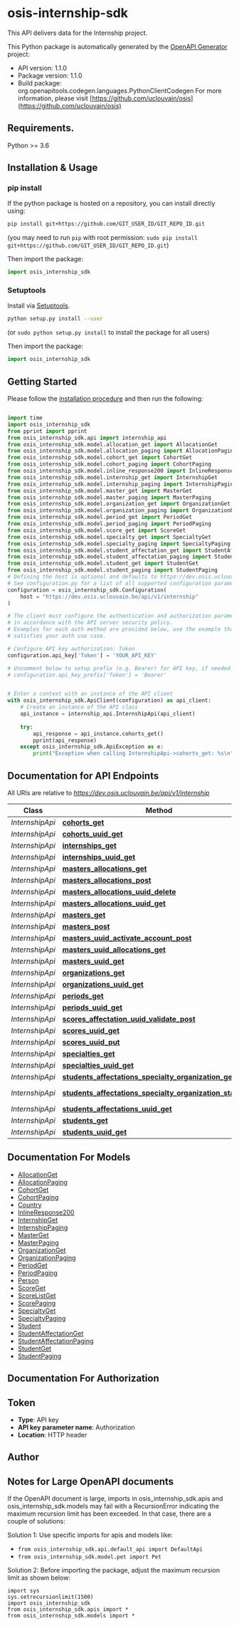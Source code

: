 # osis-internship-sdk
This API delivers data for the Internship project.

This Python package is automatically generated by the [OpenAPI Generator](https://openapi-generator.tech) project:

- API version: 1.1.0
- Package version: 1.1.0
- Build package: org.openapitools.codegen.languages.PythonClientCodegen
For more information, please visit [https://github.com/uclouvain/osis](https://github.com/uclouvain/osis)

## Requirements.

Python >= 3.6

## Installation & Usage
### pip install

If the python package is hosted on a repository, you can install directly using:

```sh
pip install git+https://github.com/GIT_USER_ID/GIT_REPO_ID.git
```
(you may need to run `pip` with root permission: `sudo pip install git+https://github.com/GIT_USER_ID/GIT_REPO_ID.git`)

Then import the package:
```python
import osis_internship_sdk
```

### Setuptools

Install via [Setuptools](http://pypi.python.org/pypi/setuptools).

```sh
python setup.py install --user
```
(or `sudo python setup.py install` to install the package for all users)

Then import the package:
```python
import osis_internship_sdk
```

## Getting Started

Please follow the [installation procedure](#installation--usage) and then run the following:

```python

import time
import osis_internship_sdk
from pprint import pprint
from osis_internship_sdk.api import internship_api
from osis_internship_sdk.model.allocation_get import AllocationGet
from osis_internship_sdk.model.allocation_paging import AllocationPaging
from osis_internship_sdk.model.cohort_get import CohortGet
from osis_internship_sdk.model.cohort_paging import CohortPaging
from osis_internship_sdk.model.inline_response200 import InlineResponse200
from osis_internship_sdk.model.internship_get import InternshipGet
from osis_internship_sdk.model.internship_paging import InternshipPaging
from osis_internship_sdk.model.master_get import MasterGet
from osis_internship_sdk.model.master_paging import MasterPaging
from osis_internship_sdk.model.organization_get import OrganizationGet
from osis_internship_sdk.model.organization_paging import OrganizationPaging
from osis_internship_sdk.model.period_get import PeriodGet
from osis_internship_sdk.model.period_paging import PeriodPaging
from osis_internship_sdk.model.score_get import ScoreGet
from osis_internship_sdk.model.specialty_get import SpecialtyGet
from osis_internship_sdk.model.specialty_paging import SpecialtyPaging
from osis_internship_sdk.model.student_affectation_get import StudentAffectationGet
from osis_internship_sdk.model.student_affectation_paging import StudentAffectationPaging
from osis_internship_sdk.model.student_get import StudentGet
from osis_internship_sdk.model.student_paging import StudentPaging
# Defining the host is optional and defaults to https://dev.osis.uclouvain.be/api/v1/internship
# See configuration.py for a list of all supported configuration parameters.
configuration = osis_internship_sdk.Configuration(
    host = "https://dev.osis.uclouvain.be/api/v1/internship"
)

# The client must configure the authentication and authorization parameters
# in accordance with the API server security policy.
# Examples for each auth method are provided below, use the example that
# satisfies your auth use case.

# Configure API key authorization: Token
configuration.api_key['Token'] = 'YOUR_API_KEY'

# Uncomment below to setup prefix (e.g. Bearer) for API key, if needed
# configuration.api_key_prefix['Token'] = 'Bearer'


# Enter a context with an instance of the API client
with osis_internship_sdk.ApiClient(configuration) as api_client:
    # Create an instance of the API class
    api_instance = internship_api.InternshipApi(api_client)
    
    try:
        api_response = api_instance.cohorts_get()
        pprint(api_response)
    except osis_internship_sdk.ApiException as e:
        print("Exception when calling InternshipApi->cohorts_get: %s\n" % e)
```

## Documentation for API Endpoints

All URIs are relative to *https://dev.osis.uclouvain.be/api/v1/internship*

Class | Method | HTTP request | Description
------------ | ------------- | ------------- | -------------
*InternshipApi* | [**cohorts_get**](docs/InternshipApi.md#cohorts_get) | **GET** /cohorts | 
*InternshipApi* | [**cohorts_uuid_get**](docs/InternshipApi.md#cohorts_uuid_get) | **GET** /cohorts/{uuid}/ | 
*InternshipApi* | [**internships_get**](docs/InternshipApi.md#internships_get) | **GET** /internships | 
*InternshipApi* | [**internships_uuid_get**](docs/InternshipApi.md#internships_uuid_get) | **GET** /internships/{uuid}/ | 
*InternshipApi* | [**masters_allocations_get**](docs/InternshipApi.md#masters_allocations_get) | **GET** /masters_allocations | 
*InternshipApi* | [**masters_allocations_post**](docs/InternshipApi.md#masters_allocations_post) | **POST** /masters_allocations | 
*InternshipApi* | [**masters_allocations_uuid_delete**](docs/InternshipApi.md#masters_allocations_uuid_delete) | **DELETE** /masters_allocations/{uuid}/ | 
*InternshipApi* | [**masters_allocations_uuid_get**](docs/InternshipApi.md#masters_allocations_uuid_get) | **GET** /masters_allocations/{uuid}/ | 
*InternshipApi* | [**masters_get**](docs/InternshipApi.md#masters_get) | **GET** /masters | 
*InternshipApi* | [**masters_post**](docs/InternshipApi.md#masters_post) | **POST** /masters | 
*InternshipApi* | [**masters_uuid_activate_account_post**](docs/InternshipApi.md#masters_uuid_activate_account_post) | **POST** /masters/{uuid}/activate_account/ | 
*InternshipApi* | [**masters_uuid_allocations_get**](docs/InternshipApi.md#masters_uuid_allocations_get) | **GET** /masters/{uuid}/allocations | 
*InternshipApi* | [**masters_uuid_get**](docs/InternshipApi.md#masters_uuid_get) | **GET** /masters/{uuid}/ | 
*InternshipApi* | [**organizations_get**](docs/InternshipApi.md#organizations_get) | **GET** /organizations | 
*InternshipApi* | [**organizations_uuid_get**](docs/InternshipApi.md#organizations_uuid_get) | **GET** /organizations/{uuid}/ | 
*InternshipApi* | [**periods_get**](docs/InternshipApi.md#periods_get) | **GET** /periods | 
*InternshipApi* | [**periods_uuid_get**](docs/InternshipApi.md#periods_uuid_get) | **GET** /periods/{uuid}/ | 
*InternshipApi* | [**scores_affectation_uuid_validate_post**](docs/InternshipApi.md#scores_affectation_uuid_validate_post) | **POST** /scores/{affectation_uuid}/validate/ | 
*InternshipApi* | [**scores_uuid_get**](docs/InternshipApi.md#scores_uuid_get) | **GET** /scores/{uuid}/ | 
*InternshipApi* | [**scores_uuid_put**](docs/InternshipApi.md#scores_uuid_put) | **PUT** /scores/{uuid}/ | 
*InternshipApi* | [**specialties_get**](docs/InternshipApi.md#specialties_get) | **GET** /specialties | 
*InternshipApi* | [**specialties_uuid_get**](docs/InternshipApi.md#specialties_uuid_get) | **GET** /specialties/{uuid}/ | 
*InternshipApi* | [**students_affectations_specialty_organization_get**](docs/InternshipApi.md#students_affectations_specialty_organization_get) | **GET** /students_affectations/{specialty}/{organization} | 
*InternshipApi* | [**students_affectations_specialty_organization_stats_get**](docs/InternshipApi.md#students_affectations_specialty_organization_stats_get) | **GET** /students_affectations/{specialty}/{organization}/stats/ | 
*InternshipApi* | [**students_affectations_uuid_get**](docs/InternshipApi.md#students_affectations_uuid_get) | **GET** /students_affectations/{uuid}/ | 
*InternshipApi* | [**students_get**](docs/InternshipApi.md#students_get) | **GET** /students | 
*InternshipApi* | [**students_uuid_get**](docs/InternshipApi.md#students_uuid_get) | **GET** /students/{uuid}/ | 


## Documentation For Models

 - [AllocationGet](docs/AllocationGet.md)
 - [AllocationPaging](docs/AllocationPaging.md)
 - [CohortGet](docs/CohortGet.md)
 - [CohortPaging](docs/CohortPaging.md)
 - [Country](docs/Country.md)
 - [InlineResponse200](docs/InlineResponse200.md)
 - [InternshipGet](docs/InternshipGet.md)
 - [InternshipPaging](docs/InternshipPaging.md)
 - [MasterGet](docs/MasterGet.md)
 - [MasterPaging](docs/MasterPaging.md)
 - [OrganizationGet](docs/OrganizationGet.md)
 - [OrganizationPaging](docs/OrganizationPaging.md)
 - [PeriodGet](docs/PeriodGet.md)
 - [PeriodPaging](docs/PeriodPaging.md)
 - [Person](docs/Person.md)
 - [ScoreGet](docs/ScoreGet.md)
 - [ScoreListGet](docs/ScoreListGet.md)
 - [ScorePaging](docs/ScorePaging.md)
 - [SpecialtyGet](docs/SpecialtyGet.md)
 - [SpecialtyPaging](docs/SpecialtyPaging.md)
 - [Student](docs/Student.md)
 - [StudentAffectationGet](docs/StudentAffectationGet.md)
 - [StudentAffectationPaging](docs/StudentAffectationPaging.md)
 - [StudentGet](docs/StudentGet.md)
 - [StudentPaging](docs/StudentPaging.md)


## Documentation For Authorization


## Token

- **Type**: API key
- **API key parameter name**: Authorization
- **Location**: HTTP header


## Author




## Notes for Large OpenAPI documents
If the OpenAPI document is large, imports in osis_internship_sdk.apis and osis_internship_sdk.models may fail with a
RecursionError indicating the maximum recursion limit has been exceeded. In that case, there are a couple of solutions:

Solution 1:
Use specific imports for apis and models like:
- `from osis_internship_sdk.api.default_api import DefaultApi`
- `from osis_internship_sdk.model.pet import Pet`

Solution 2:
Before importing the package, adjust the maximum recursion limit as shown below:
```
import sys
sys.setrecursionlimit(1500)
import osis_internship_sdk
from osis_internship_sdk.apis import *
from osis_internship_sdk.models import *
```

